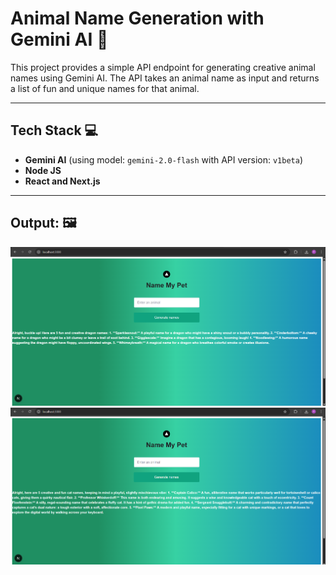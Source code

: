# **Animal Name Generation with Gemini AI** 🚀

This project provides a simple API endpoint for generating creative animal names using Gemini AI. The API takes an animal name as input and returns a list of fun and unique names for that animal.

---

## **Tech Stack** 💻

- **Gemini AI** (using model: `gemini-2.0-flash` with API version: `v1beta`)
- **Node JS**
- **React and Next.js**

---

## **Output:** 🖼️

![Output1](./output/image.png)
![Output2](./output/image-1.png)
